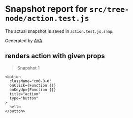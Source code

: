 # Snapshot report for `src/tree-node/action.test.js`

The actual snapshot is saved in `action.test.js.snap`.

Generated by [AVA](https://ava.li).

## renders action with given props

> Snapshot 1

    <button
      className="cn0-0-0"
      onClick={Function {}}
      onKeyUp={Function {}}
      title="action"
      type="button"
    >
      hello
    </button>
